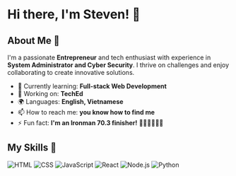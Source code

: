 # Hi there, I'm Steven! 👋

## About Me 🚀

I'm a passionate **Entrepreneur** and tech enthusiast with experience in **System Administrator and Cyber Security**. I thrive on challenges and enjoy collaborating to create innovative solutions.

- 🌱 Currently learning: **Full-stack Web Development**
- 🔭 Working on: **TechEd**
- 🌍 Languages: **English, Vietnamese**
- 📫 How to reach me: **you know how to find me**
- ⚡ Fun fact: **I'm an Ironman 70.3 finisher!**  🏊‍♂️🚴‍♂️🏃‍♂️

## My Skills 🧠

![HTML](https://img.shields.io/badge/-HTML-E34F26?style=flat-square&logo=html5&logoColor=white)
![CSS](https://img.shields.io/badge/-CSS-1572B6?style=flat-square&logo=css3&logoColor=white)
![JavaScript](https://img.shields.io/badge/-JavaScript-F7DF1E?style=flat-square&logo=javascript&logoColor=black)
![React](https://img.shields.io/badge/-React-61DAFB?style=flat-square&logo=react&logoColor=black)
![Node.js](https://img.shields.io/badge/-Node.js-339933?style=flat-square&logo=node.js&logoColor=white)
![Python](https://img.shields.io/badge/Python-FFD43B?style=flat-square&logo=python&logoColor=blue)
